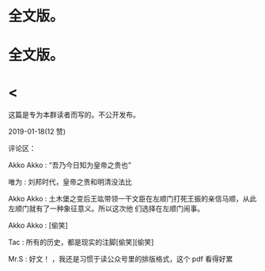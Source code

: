 # 全文版。

# 全文版。

# <

这篇是专为本群读者而写的。不公开发布。

2019-01-18(12 赞)

评论区：

Akko Akko : “吾乃今日知为皇帝之贵也”

唯为 : 刘邦时代，皇帝之贵和明清没法比

Akko Akko : 土木堡之变后王竑带领一干文臣在左顺门打死王振的亲信马顺，从此左顺门就有了一种象征意义。所以这次他 们选择在左顺门闹事。

Akko Akko : [偷笑]

Tac : 所有的历史，都是现实的注脚[偷笑][偷笑]

Mr.S : 好文！ ，我还是习惯于读公众号里的排版格式，这个 pdf 看得好累
